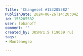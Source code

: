 ```yaml
---
Title: 'Changeset #153205582'
PublishDate: 2024-06-26T14:20:04Z
id: 153205582
user: lobanoff
comment: ''
created_by: JOSM/1.5 (19039 ru)
tags:
- Montenegro

---
```

